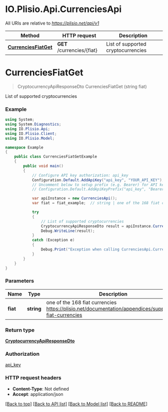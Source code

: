 # IO.Plisio.Api.CurrenciesApi

All URIs are relative to *https://plisio.net/api/v1*

Method | HTTP request | Description
------------- | ------------- | -------------
[**CurrenciesFiatGet**](CurrenciesApi.md#currenciesfiatget) | **GET** /currencies/{fiat} | List of supported cryptocurrencies

<a name="currenciesfiatget"></a>
# **CurrenciesFiatGet**
> CryptocurrencyApiResponseDto CurrenciesFiatGet (string fiat)

List of supported cryptocurrencies

### Example
```csharp
using System;
using System.Diagnostics;
using IO.Plisio.Api;
using IO.Plisio.Client;
using IO.Plisio.Model;

namespace Example
{
    public class CurrenciesFiatGetExample
    {
        public void main()
        {
            // Configure API key authorization: api_key
            Configuration.Default.AddApiKey("api_key", "YOUR_API_KEY");
            // Uncomment below to setup prefix (e.g. Bearer) for API key, if needed
            // Configuration.Default.AddApiKeyPrefix("api_key", "Bearer");

            var apiInstance = new CurrenciesApi();
            var fiat = fiat_example;  // string | one of the 168 fiat currencies https://plisio.net/documentation/appendices/supported-fiat-currencies

            try
            {
                // List of supported cryptocurrencies
                CryptocurrencyApiResponseDto result = apiInstance.CurrenciesFiatGet(fiat);
                Debug.WriteLine(result);
            }
            catch (Exception e)
            {
                Debug.Print("Exception when calling CurrenciesApi.CurrenciesFiatGet: " + e.Message );
            }
        }
    }
}
```

### Parameters

Name | Type | Description  | Notes
------------- | ------------- | ------------- | -------------
 **fiat** | **string**| one of the 168 fiat currencies https://plisio.net/documentation/appendices/supported-fiat-currencies | 

### Return type

[**CryptocurrencyApiResponseDto**](CryptocurrencyApiResponseDto.md)

### Authorization

[api_key](../README.md#api_key)

### HTTP request headers

 - **Content-Type**: Not defined
 - **Accept**: application/json

[[Back to top]](#) [[Back to API list]](../README.md#documentation-for-api-endpoints) [[Back to Model list]](../README.md#documentation-for-models) [[Back to README]](../README.md)
